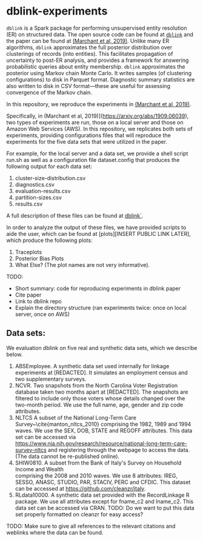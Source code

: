 # dblink-experiments

`dblink` is a Spark package for performing unsupervised entity resolution 
(ER) on structured data. The open source code can be found at [`dblink`](https://github.com/cleanzr/dblink/) and the 
paper can be found at [(Marchant et al, 2019)](https://arxiv.org/abs/1909.06039). Unlike many ER algorithms, `dblink` approximates the full posterior distribution over clusterings of records (into entities).
This facilitates propagation of uncertainty to post-ER analysis, 
and provides a framework for answering probabilistic queries about entity 
membership. `dblink` approximates the posterior using Markov chain Monte Carlo.
It writes samples (of clustering configurations) to disk in Parquet format.
Diagnostic summary statistics are also written to disk in CSV format—these are 
useful for assessing convergence of the Markov chain.

In this repository, we reproduce the experiments in [(Marchant et al, 2019)](https://arxiv.org/abs/1909.06039). 

Specifically, in (Marchant et al, 2019)](https://arxiv.org/abs/1909.06039), two types of experiments are run, those on a local server and those on Amazon Web Services (AWS). In this repository, we replicates both sets of experiments, providing configurations files that will reproduce the experiments for the five data sets that were utilized in the paper. 

For example, for the local server and a data set, we provide a shell script run.sh as well as a configuration file dataset.config that produces the following output for each data set:

1. cluster-size-distribution.csv
2. diagnostics.csv
3. evaluation-results.csv
4. partition-sizes.csv
5. results.csv

A full description of these files can be found at [dblink`](https://github.com/cleanzr/dblink/). 

In order to analyze the output of these files, we have provided scripts to aide the user, which can be found at 
[plots][INSERT PUBLIC LINK LATER], which produce the following plots:

1. Traceplots
2. Posterior Bias Plots
3. What Else? (The plot names are not very informative). 


TODO:
* Short summary: code for reproducing experiments in dblink paper
* Cite paper
* Link to dblink repo
* Explain the directory structure (ran experiments twice: once on local server, once on AWS)

## Data sets:

We evaluation dblink on five real and synthetic data sets, which we describe below. 

1. ABSEmployee. A synthetic data set used 
  internally for linkage experiments at [REDACTED].
  It simulates an employment census and two supplementary 
  surveys. 
2. NCVR. Two snapshots from the North Carolina 
  Voter Registration database taken two months 
  apart at [REDACTED]. The snapshots are filtered to include only those voters 
  whose details changed over the two-month period.
  We use the full name, age, gender and zip code attributes.
 3. NLTCS  A subset of the National Long-Term 
  Care Survey~\cite{manton_nltcs_2010} comprising the 
  1982, 1989 and 1994 waves. We use the SEX, DOB, STATE and REGOFF attributes.
  This data set can be accessed via https://www.nia.nih.gov/research/resource/national-long-term-care-survey-nltcs
  and registering through the webpage to access the data. (The data cannot be re-published online). 
  4. SHIW0810. A subset from the Bank of Italy's 
  Survey on Household Income and Wealth  
  comprising the 2008 and 2010 waves. We use 8 attributes: IREG, SESSO, ANASC, STUDIO, PAR, 
  STACIV, PERC and CFDIC.
  This dataset can be accessed at https://github.com/cleanzr/italy.
  5. RLdata10000.  A synthetic data set provided 
  with the RecordLinkage R 
  package. We use all attributes except for fname\_c2 and lname\_c2.
  This data set can be accessed via CRAN. TODO: Do we want to put this data set properly formatted on cleanzr for easy access?  
 
 TODO: Make sure to give all references to the relevant citations and weblinks where the data can be found. 
